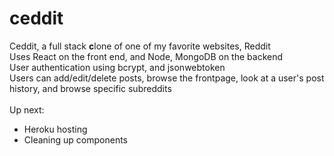 # ceddit

Ceddit, a full stack <b>c</b>lone of one of my favorite websites, Reddit <br>
Uses React on the front end, and Node, MongoDB on the backend <br>
User authentication using bcrypt, and jsonwebtoken <br>
Users can add/edit/delete posts, browse the frontpage, look at a user's post history, and browse specific subreddits
<br>
<br>
Up next:
* Heroku hosting 
* Cleaning up components
